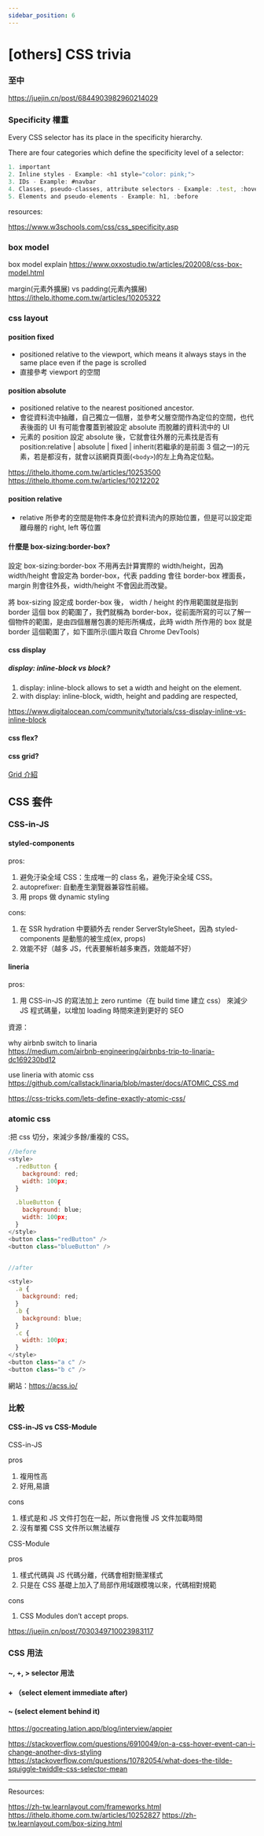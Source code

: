 ```yaml
---
sidebar_position: 6
---
```


# [others] CSS trivia

### 至中

https://juejin.cn/post/6844903982960214029

### Specificity 權重

Every CSS selector has its place in the specificity hierarchy.

There are four categories which define the specificity level of a selector:

```js
1. important
2. Inline styles - Example: <h1 style="color: pink;">
3. IDs - Example: #navbar
4. Classes, pseudo-classes, attribute selectors - Example: .test, :hover, [href]
5. Elements and pseudo-elements - Example: h1, :before
```

resources:

https://www.w3schools.com/css/css_specificity.asp

### box model

box model explain
https://www.oxxostudio.tw/articles/202008/css-box-model.html

margin(元素外擴展) vs padding(元素內擴展)
https://ithelp.ithome.com.tw/articles/10205322

### css layout

#### position fixed

- positioned relative to the viewport, which means it always stays in the same place even if the page is scrolled
- 直接參考 viewport 的空間

#### position absolute

- positioned relative to the nearest positioned ancestor.
- 會從資料流中抽離，自己獨立一個層，並參考父層空間作為定位的空間，也代表後面的 UI 有可能會覆蓋到被設定 absolute 而脫離的資料流中的 UI
- 元素的 position 設定 absolute 後，它就會往外層的元素找是否有 position:relative | absolute | fixed | inherit(若繼承的是前面 3 個之一)的元素，若是都沒有，就會以該網頁頁面(`<body>`)的左上角為定位點。

https://ithelp.ithome.com.tw/articles/10253500  
https://ithelp.ithome.com.tw/articles/10212202

#### position relative

- relative 所參考的空間是物件本身位於資料流內的原始位置，但是可以設定距離母層的 right, left 等位置

#### 什麼是 box-sizing:border-box?

設定 box-sizing:border-box 不用再去計算實際的 width/height，因為 width/height 會設定為 border-box，代表 padding 會往 border-box 裡面長，margin 則會往外長，width/height 不會因此而改變。

將 box-sizing 設定成 border-box 後， width / height 的作用範圍就是指到 border 這個 box 的範圍了，我們就稱為 border-box，從前面所寫的可以了解一個物件的範圍，是由四個層層包裹的矩形所構成，此時 width 所作用的 box 就是 border 這個範圍了，如下圖所示(圖片取自 Chrome DevTools)

#### css display

##### display: inline-block vs block?

1. display: inline-block allows to set a width and height on the element.
2. with display: inline-block, width, height and padding are respected,

https://www.digitalocean.com/community/tutorials/css-display-inline-vs-inline-block

#### css flex?

#### css grid?

[Grid 介紹](https://www.casper.tw/css/2017/03/22/css-grid-layout/)

## CSS 套件

### CSS-in-JS

#### styled-components

pros:

1. 避免汙染全域 CSS：生成唯一的 class 名，避免汙染全域 CSS。
2. autoprefixer: 自動產生瀏覽器兼容性前綴。
3. 用 props 做 dynamic styling

cons:

1. 在 SSR hydration 中要額外去 render ServerStyleSheet，因為 styled-components 是動態的被生成(ex, props)
2. 效能不好（越多 JS，代表要解析越多東西，效能越不好）

#### lineria

pros:

1. 用 CSS-in-JS 的寫法加上 zero runtime（在 build time 建立 css） 來減少 JS 程式碼量，以增加 loading 時間來達到更好的 SEO

資源：

why airbnb switch to linaria  
https://medium.com/airbnb-engineering/airbnbs-trip-to-linaria-dc169230bd12

use lineria with atomic css  
https://github.com/callstack/linaria/blob/master/docs/ATOMIC_CSS.md

https://css-tricks.com/lets-define-exactly-atomic-css/

### atomic css

:把 css 切分，來減少多餘/重複的 CSS。

```js
//before
<style>
  .redButton {
    background: red;
    width: 100px;
  }

  .blueButton {
    background: blue;
    width: 100px;
  }
</style>
<button class="redButton" />
<button class="blueButton" />

```

```js

//after

<style>
  .a {
    background: red;
  }
  .b {
    background: blue;
  }
  .c {
    width: 100px;
  }
</style>
<button class="a c" />
<button class="b c" />
```

網站：https://acss.io/

### 比較

#### CSS-in-JS vs CSS-Module

CSS-in-JS

pros

1. 複用性高
2. 好用,易讀

cons

1. 樣式是和 JS 文件打包在一起，所以會拖慢 JS 文件加載時間
2. 沒有單獨 CSS 文件所以無法緩存

CSS-Module

pros

1. 樣式代碼與 JS 代碼分離，代碼會相對簡潔樣式
2. 只是在 CSS 基礎上加入了局部作用域跟模塊以來，代碼相對規範

cons

1.  CSS Modules don’t accept props.

https://juejin.cn/post/7030349710023983117

### CSS 用法

#### ~, +, > selector 用法

#### + （select element immediate after)

#### ~ (select element behind it)

https://gocreating.lation.app/blog/interview/appier

https://stackoverflow.com/questions/6910049/on-a-css-hover-event-can-i-change-another-divs-styling
https://stackoverflow.com/questions/10782054/what-does-the-tilde-squiggle-twiddle-css-selector-mean

---

Resources:

https://zh-tw.learnlayout.com/frameworks.html
https://ithelp.ithome.com.tw/articles/10252827
https://zh-tw.learnlayout.com/box-sizing.html
